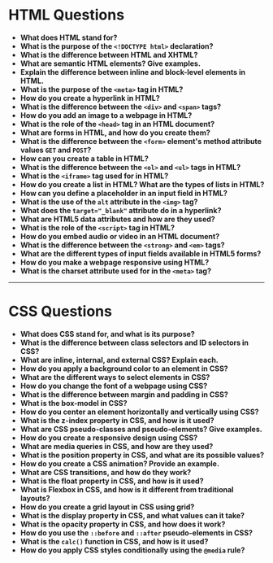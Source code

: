 # HTML Questions

- **What does HTML stand for?**
- **What is the purpose of the `<!DOCTYPE html>` declaration?**
- **What is the difference between HTML and XHTML?**
- **What are semantic HTML elements? Give examples.**
- **Explain the difference between inline and block-level elements in HTML.**
- **What is the purpose of the `<meta>` tag in HTML?**
- **How do you create a hyperlink in HTML?**
- **What is the difference between the `<div>` and `<span>` tags?**
- **How do you add an image to a webpage in HTML?**
- **What is the role of the `<head>` tag in an HTML document?**
- **What are forms in HTML, and how do you create them?**
- **What is the difference between the `<form>` element's method attribute values `GET` and `POST`?**
- **How can you create a table in HTML?**
- **What is the difference between the `<ol>` and `<ul>` tags in HTML?**
- **What is the `<iframe>` tag used for in HTML?**
- **How do you create a list in HTML? What are the types of lists in HTML?**
- **How can you define a placeholder in an input field in HTML?**
- **What is the use of the `alt` attribute in the `<img>` tag?**
- **What does the `target="_blank"` attribute do in a hyperlink?**
- **What are HTML5 data attributes and how are they used?**
- **What is the role of the `<script>` tag in HTML?**
- **How do you embed audio or video in an HTML document?**
- **What is the difference between the `<strong>` and `<em>` tags?**
- **What are the different types of input fields available in HTML5 forms?**
- **How do you make a webpage responsive using HTML?**
- **What is the charset attribute used for in the `<meta>` tag?**

---

# CSS Questions

- **What does CSS stand for, and what is its purpose?**
- **What is the difference between class selectors and ID selectors in CSS?**
- **What are inline, internal, and external CSS? Explain each.**
- **How do you apply a background color to an element in CSS?**
- **What are the different ways to select elements in CSS?**
- **How do you change the font of a webpage using CSS?**
- **What is the difference between margin and padding in CSS?**
- **What is the box-model in CSS?**
- **How do you center an element horizontally and vertically using CSS?**
- **What is the z-index property in CSS, and how is it used?**
- **What are CSS pseudo-classes and pseudo-elements? Give examples.**
- **How do you create a responsive design using CSS?**
- **What are media queries in CSS, and how are they used?**
- **What is the position property in CSS, and what are its possible values?**
- **How do you create a CSS animation? Provide an example.**
- **What are CSS transitions, and how do they work?**
- **What is the float property in CSS, and how is it used?**
- **What is Flexbox in CSS, and how is it different from traditional layouts?**
- **How do you create a grid layout in CSS using grid?**
- **What is the display property in CSS, and what values can it take?**
- **What is the opacity property in CSS, and how does it work?**
- **How do you use the `::before` and `::after` pseudo-elements in CSS?**
- **What is the `calc()` function in CSS, and how is it used?**
- **How do you apply CSS styles conditionally using the `@media` rule?**

